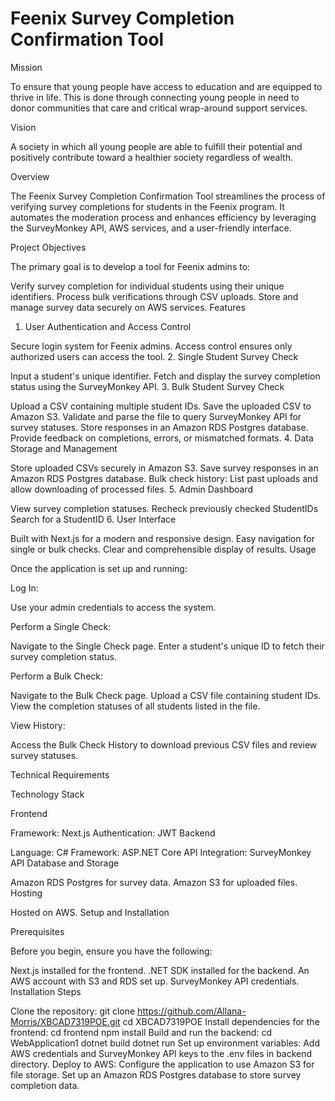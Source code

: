 # Feenix Survey Completion Confirmation Tool

Mission

To ensure that young people have access to education and are equipped to thrive in life. This is done through connecting young people in need to donor communities that care and critical wrap-around support services.

Vision

A society in which all young people are able to fulfill their potential and positively contribute toward a healthier society regardless of wealth.

Overview

The Feenix Survey Completion Confirmation Tool streamlines the process of verifying survey completions for students in the Feenix program. It automates the moderation process and enhances efficiency by leveraging the SurveyMonkey API, AWS services, and a user-friendly interface.

Project Objectives

The primary goal is to develop a tool for Feenix admins to:

Verify survey completion for individual students using their unique identifiers.
Process bulk verifications through CSV uploads.
Store and manage survey data securely on AWS services.
Features

1. User Authentication and Access Control

Secure login system for Feenix admins.
Access control ensures only authorized users can access the tool.
2. Single Student Survey Check

Input a student's unique identifier.
Fetch and display the survey completion status using the SurveyMonkey API.
3. Bulk Student Survey Check

Upload a CSV containing multiple student IDs.
Save the uploaded CSV to Amazon S3.
Validate and parse the file to query SurveyMonkey API for survey statuses.
Store responses in an Amazon RDS Postgres database.
Provide feedback on completions, errors, or mismatched formats.
4. Data Storage and Management

Store uploaded CSVs securely in Amazon S3.
Save survey responses in an Amazon RDS Postgres database.
Bulk check history: List past uploads and allow downloading of processed files.
5. Admin Dashboard

View survey completion statuses.
Recheck previously checked StudentIDs
Search for a StudentID
6. User Interface

Built with Next.js for a modern and responsive design.
Easy navigation for single or bulk checks.
Clear and comprehensible display of results.
Usage

Once the application is set up and running:

Log In:

Use your admin credentials to access the system.

Perform a Single Check:

Navigate to the Single Check page. Enter a student's unique ID to fetch their survey completion status.

Perform a Bulk Check:

Navigate to the Bulk Check page. Upload a CSV file containing student IDs. View the completion statuses of all students listed in the file.

View History:

Access the Bulk Check History to download previous CSV files and review survey statuses.

Technical Requirements

Technology Stack

Frontend

Framework: Next.js
Authentication: JWT
Backend

Language: C#
Framework: ASP.NET Core
API Integration: SurveyMonkey API
Database and Storage

Amazon RDS Postgres for survey data.
Amazon S3 for uploaded files.
Hosting

Hosted on AWS.
Setup and Installation

Prerequisites

Before you begin, ensure you have the following:

Next.js installed for the frontend.
.NET SDK installed for the backend.
An AWS account with S3 and RDS set up.
SurveyMonkey API credentials.
Installation Steps

Clone the repository:
git clone https://github.com/Allana-Morris/XBCAD7319POE.git
cd XBCAD7319POE
Install dependencies for the frontend:
cd frontend
npm install
Build and run the backend:
cd WebApplication1
dotnet build
dotnet run
Set up environment variables:
Add AWS credentials and SurveyMonkey API keys to the .env files in backend directory.
Deploy to AWS:
Configure the application to use Amazon S3 for file storage.
Set up an Amazon RDS Postgres database to store survey completion data.
